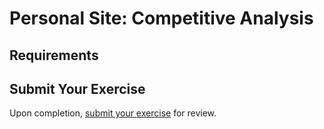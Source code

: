 # Personal Site: Competitive Analysis

## Requirements

## Submit Your Exercise
Upon completion, [submit your exercise](http://bit.ly/NSSCohort24) for review.
